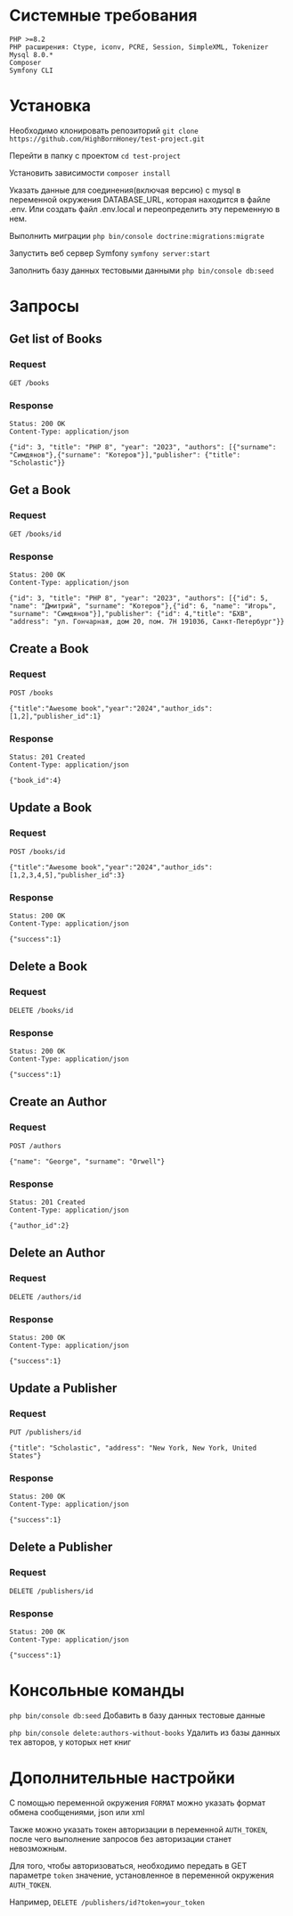 # Системные требования
    PHP >=8.2
    PHP расширения: Ctype, iconv, PCRE, Session, SimpleXML, Tokenizer
    Mysql 8.0.*
    Composer
    Symfony CLI

# Установка
Необходимо клонировать репозиторий `git clone https://github.com/HighBornHoney/test-project.git`

Перейти в папку с проектом `cd test-project`

Установить зависимости `composer install`

Указать данные для соединения(включая версию) с mysql в переменной окружения DATABASE_URL, которая находится в файле .env. Или создать файл .env.local и переопределить эту переменную в нем.

Выполнить миграции
`php bin/console doctrine:migrations:migrate`

Запустить веб сервер Symfony
`symfony server:start`

Заполнить базу данных тестовыми данными
`php bin/console db:seed`

# Запросы

## Get list of Books

### Request

`GET /books`

### Response

    Status: 200 OK
    Content-Type: application/json

    {"id": 3, "title": "PHP 8", "year": "2023", "authors": [{"surname": "Симдянов"},{"surname": "Котеров"}],"publisher": {"title": "Scholastic"}}

## Get a Book

### Request

`GET /books/id`

### Response

    Status: 200 OK
    Content-Type: application/json

    {"id": 3, "title": "PHP 8", "year": "2023", "authors": [{"id": 5, "name": "Дмитрий", "surname": "Котеров"},{"id": 6, "name": "Игорь", "surname": "Симдянов"}],"publisher": {"id": 4,"title": "БХВ", "address": "ул. Гончарная, дом 20, пом. 7Н 191036, Санкт-Петербург"}}

## Create a Book

### Request

`POST /books`

    {"title":"Awesome book","year":"2024","author_ids":[1,2],"publisher_id":1}

### Response

    Status: 201 Created
    Content-Type: application/json

    {"book_id":4}

## Update a Book

### Request

`POST /books/id`

    {"title":"Awesome book","year":"2024","author_ids":[1,2,3,4,5],"publisher_id":3}

### Response

    Status: 200 OK
    Content-Type: application/json

    {"success":1}

## Delete a Book

### Request

`DELETE /books/id`

### Response

    Status: 200 OK
    Content-Type: application/json

    {"success":1}

## Create an Author

### Request

`POST /authors`

    {"name": "George", "surname": "Orwell"}

### Response

    Status: 201 Created
    Content-Type: application/json

    {"author_id":2}

## Delete an Author

### Request

`DELETE /authors/id`

### Response

    Status: 200 OK
    Content-Type: application/json

    {"success":1}

## Update a Publisher

### Request

`PUT /publishers/id`

    {"title": "Scholastic", "address": "New York, New York, United States"}

### Response

    Status: 200 OK
    Content-Type: application/json

    {"success":1}

## Delete a Publisher

### Request

`DELETE /publishers/id`

### Response

    Status: 200 OK
    Content-Type: application/json

    {"success":1}
    
# Консольные команды

`php bin/console db:seed` Добавить в базу данных тестовые данные

`php bin/console delete:authors-without-books` Удалить из базы данных тех авторов, у которых нет книг

# Дополнительные настройки

С помощью переменной окружения `FORMAT` можно указать формат обмена сообщениями, json или xml

Также можно указать токен авторизации в переменной `AUTH_TOKEN`, после чего выполнение запросов без авторизации станет невозможным.

Для того, чтобы авторизоваться, необходимо передать в GET параметре `token` значение, установленное в переменной окружения `AUTH_TOKEN`.

Например, `DELETE /publishers/id?token=your_token`
